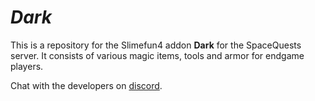 # *Dark*
This is a repository for the Slimefun4 addon **Dark** for the SpaceQuests server.
It consists of various magic items, tools and armor for endgame players.

Chat with the developers on [discord](https://discord.gg/m825cRm).

